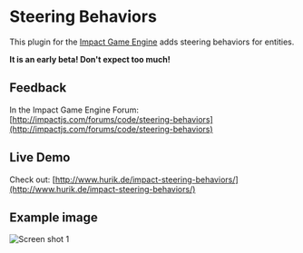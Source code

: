 # Steering Behaviors
This plugin for the [Impact Game Engine](http://impactjs.com/) adds steering behaviors for entities.

**It is an early beta! Don't expect too much!**

## Feedback
In the Impact Game Engine Forum: [http://impactjs.com/forums/code/steering-behaviors](http://impactjs.com/forums/code/steering-behaviors)

## Live Demo
Check out: [http://www.hurik.de/impact-steering-behaviors/](http://www.hurik.de/impact-steering-behaviors/)

## Example image
![Screen shot 1](/hurik/impact-steering-behaviors/raw/master/example.png)